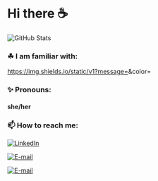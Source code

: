 # Hi there ☕

![GitHub Stats](https://github-readme-stats.vercel.app/api?username=sarahklock&theme=dark)

### ☘ I am familiar with:

https://img.shields.io/static/v1?message=<python>&color=<green>
<!--
https://img.shields.io/badge/<python>-<green> 
https://img.shields.io/badge/<>-<jupyter>-<orange>
https://img.shields.io/badge/<html>-<red>
https://img.shields.io/badge/<css>-<sucess>
https://img.shields.io/badge/<c++>-<yellow>
https://img.shields.io/badge/<java>-<important>
https://img.shields.io/badge/<pandas>-<ff69b4>
-->
### ✨ Pronouns: 

#### she/her

### 📫 How to reach me:
[![LinkedIn](https://img.shields.io/badge/LinkedIn-Sarah%20Klock%20Mauricio-blue?style=flat-square&logo=linkedin)](https://www.linkedin.com/in/sarah-klock-mauricio-b30130211/)

[![E-mail](https://img.shields.io/badge/Email-sarah.mauricio.academico@gmail.com-blue?style=flat-square&logo=gmail)](mailto:sarah.mauricio.academico@gmail.com)

[![E-mail](https://img.shields.io/badge/Email-sarahkm@usp.br-blue?style=flat-square&logo=gmail)](mailto:sarahkm@usp.br)

<!--
**sarahklock/sarahklock** is a ✨ _special_ ✨ repository because its `README.md` (this file) appears on your GitHub profile.

Here are some ideas to get you started:

- 🔭 I’m currently working on ...
- 🌱 I’m currently learning ...
- 👯 I’m looking to collaborate on ...
- 🤔 I’m looking for help with ...
- 💬 Ask me about ...
- ⚡ Fun fact: ...
-->
